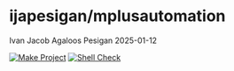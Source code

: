 ijapesigan/mplusautomation
================
Ivan Jacob Agaloos Pesigan
2025-01-12

<!-- README.md is generated from .setup/readme/README.Rmd. Please edit that file -->

<!-- badges: start -->

[![Make
Project](https://github.com/ijapesigan/docker-mplusautomation/actions/workflows/make.yml/badge.svg)](https://github.com/ijapesigan/docker-mplusautomation/actions/workflows/make.yml)
[![Shell
Check](https://github.com/ijapesigan/docker-mplusautomation/actions/workflows/shellcheck.yml/badge.svg)](https://github.com/ijapesigan/docker-mplusautomation/actions/workflows/shellcheck.yml)
<!-- badges: end -->
